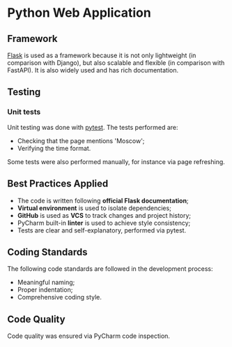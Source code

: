 # Python Web Application

## Framework

[Flask](https://flask.palletsprojects.com/) is used as a framework because it is not only
lightweight (in comparison with Django), but also scalable and flexible (in comparison with FastAPI).
It is also widely used and has rich documentation.

## Testing

### Unit tests

Unit testing was done with [pytest](https://docs.pytest.org/en/7.4.x/contents.html). The tests performed are:

- Checking that the page mentions 'Moscow';
- Verifying the time format.

Some tests were also performed manually, for instance via page refreshing.

## Best Practices Applied

- The code is written following **official Flask documentation**;
- **Virtual environment** is used to isolate dependencies;
- **GitHub** is used as **VCS** to track changes and project history;
- PyCharm built-in **linter** is used to achieve style consistency;
- Tests are clear and self-explanatory, performed via pytest.

## Coding Standards

The following code standards are followed in the development process:

- Meaningful naming;
- Proper indentation;
- Comprehensive coding style.

## Code Quality

Code quality was ensured via PyCharm code inspection.
